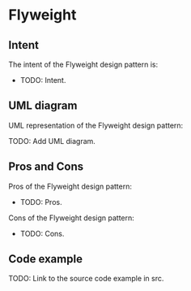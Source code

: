 # Flyweight

## Intent

The intent of the Flyweight design pattern is:

- TODO: Intent.

## UML diagram

UML representation of the Flyweight design pattern:

TODO: Add UML diagram.

## Pros and Cons

Pros of the Flyweight design pattern:

- TODO: Pros.

Cons of the Flyweight design pattern:

- TODO: Cons.

## Code example

TODO: Link to the source code example in src.
